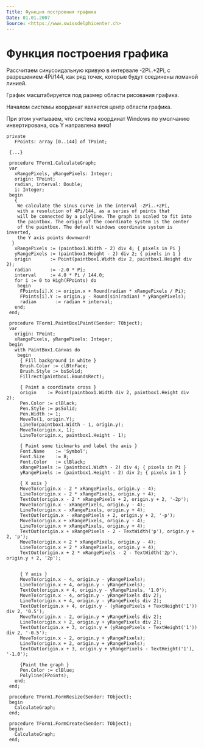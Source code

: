 ```yaml
---
Title: Функция построения графика
Date: 01.01.2007
Source: <https://www.swissdelphicenter.ch>
---
```



Функция построения графика
==========================

Рассчитаем синусоидальную кривую в интервале -2Pi..+2Pi,
с разрешением 4Pi/144, как ряд точек, которые
будут соединены ломаной линией.

График масштабируется под размер области рисования графика.

Началом системы координат является центр области графика.

При этом учитываем, что система координат Windows по умолчанию инвертирована,
ось Y направлена вниз!

    private
       FPoints: array [0..144] of TPoint;
     
     {...}
     
     procedure TForm1.CalculateGraph;
     var
       xRangePixels, yRangePixels: Integer;
       origin: TPoint;
       radian, interval: Double;
       i: Integer;
     begin
       { 
        We calculate the sinus curve in the interval -2Pi..+2Pi, 
        with a resolution of 4Pi/144, as a series of points that 
        will be connected by a polyline. The graph is scaled to fit into 
        the paintbox. The origin of the coordinate system is the center 
        of the paintbox. The default windows coordinate system is inverted, 
        the Y axis points downward! 
      }
       xRangePixels := (paintbox1.Width - 2) div 4; { pixels in Pi }
       yRangePixels := (paintbox1.Height - 2) div 2; { pixels in 1 }
       origin       := Point(paintbox1.Width div 2, paintbox1.Height div 2);
       radian       := -2.0 * Pi;
       interval     := 4.0 * Pi / 144.0;
       for i := 0 to High(FPoints) do
        begin
         FPoints[i].X := origin.x + Round(radian * xRangePixels / Pi);
         FPoints[i].Y := origin.y - Round(sin(radian) * yRangePixels);
         radian       := radian + interval;
       end;
     end;
     
     procedure TForm1.PaintBox1Paint(Sender: TObject);
     var
       origin: TPoint;
       xRangePixels, yRangePixels: Integer;
     begin
       with PaintBox1.Canvas do
        begin
         { Fill background in white }
         Brush.Color := clBtnFace;
         Brush.Style := bsSolid;
         Fillrect(paintbox1.BoundsRect);
     
         { Paint a coordinate cross }
         origin    := Point(paintbox1.Width div 2, paintbox1.Height div 2);
         Pen.Color := clBlack;
         Pen.Style := psSolid;
         Pen.Width := 1;
         MoveTo(1, origin.Y);
         LineTo(paintbox1.Width - 1, origin.y);
         MoveTo(origin.x, 1);
         LineTo(origin.x, paintbox1.Height - 1);
     
         { Paint some tickmarks and label the axis }
         Font.Name    := 'Symbol';
         Font.Size    := 8;
         Font.Color   := clBlack;
         xRangePixels := (paintbox1.Width - 2) div 4; { pixels in Pi }
         yRangePixels := (paintbox1.Height - 2) div 2; { pixels in 1 }
     
         { X axis }
         MoveTo(origin.x - 2 * xRangePixels, origin.y - 4);
         LineTo(origin.x - 2 * xRangePixels, origin.y + 4);
         TextOut(origin.x - 2 * xRangePixels + 2, origin.y + 2, '-2p');
         MoveTo(origin.x - xRangePixels, origin.y - 4);
         LineTo(origin.x - xRangePixels, origin.y + 4);
         TextOut(origin.x - xRangePixels + 2, origin.y + 2, '-p');
         MoveTo(origin.x + xRangePixels, origin.y - 4);
         LineTo(origin.x + xRangePixels, origin.y + 4);
         TextOut(origin.x + xRangePixels - 2 - TextWidth('p'), origin.y + 2, 'p');
         MoveTo(origin.x + 2 * xRangePixels, origin.y - 4);
         LineTo(origin.x + 2 * xRangePixels, origin.y + 4);
         TextOut(origin.x + 2 * xRangePixels - 2 - TextWidth('2p'), origin.y + 2, '2p');
     
     
         { Y axis }
         MoveTo(origin.x - 4, origin.y - yRangePixels);
         LineTo(origin.x + 4, origin.y - yRangePixels);
         TextOut(origin.x + 4, origin.y - yRangePixels, '1.0');
         MoveTo(origin.x - 4, origin.y - yRangePixels div 2);
         LineTo(origin.x + 4, origin.y - yRangePixels div 2);
         TextOut(origin.x + 4, origin.y - (yRangePixels + TextHeight('1')) div 2, '0.5');
         MoveTo(origin.x - 2, origin.y + yRangePixels div 2);
         LineTo(origin.x + 2, origin.y + yRangePixels div 2);
         TextOut(origin.x + 3, origin.y + (yRangePixels - TextHeight('1')) div 2, '-0.5');
         MoveTo(origin.x - 2, origin.y + yRangePixels);
         LineTo(origin.x + 2, origin.y + yRangePixels);
         TextOut(origin.x + 3, origin.y + yRangePixels - TextHeight('1'), '-1.0');
     
         {Paint the graph }
         Pen.Color := clBlue;
         Polyline(FPoints);
       end;
     end;
     
     procedure TForm1.FormResize(Sender: TObject);
     begin
       CalculateGraph;
     end;
     
     procedure TForm1.FormCreate(Sender: TObject);
     begin
       CalculateGraph;
     end;


